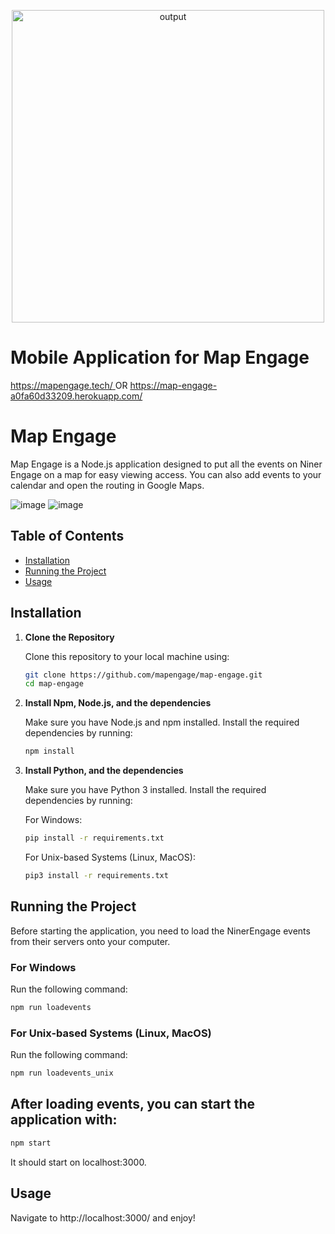 <p align="center">
    <img src="https://github.com/user-attachments/assets/c261600f-2b7f-42ed-8de8-890a244d098e" alt="output" width="500" />
</p>

# Mobile Application for Map Engage

[https://mapengage.tech/ ](https://www.mapengage.tech/)
OR
https://map-engage-a0fa60d33209.herokuapp.com/

# Map Engage 
Map Engage is a Node.js application designed to put all the events on Niner Engage on a map for easy viewing access. You can also add events to your calendar and open the routing in Google Maps. 

![image](https://github.com/user-attachments/assets/e52cacfb-8200-4a2f-9ee8-eedb3e3ed622)
![image](https://github.com/user-attachments/assets/ea393c41-6a49-47fe-b4dd-7428469c349a)




## Table of Contents

- [Installation](#installation)
- [Running the Project](#running-the-project)
- [Usage](#usage)

## Installation

1. **Clone the Repository**

   Clone this repository to your local machine using:

   ```bash
   git clone https://github.com/mapengage/map-engage.git
   cd map-engage
   ```

2. **Install Npm, Node.js, and the dependencies**

   Make sure you have Node.js and npm installed. Install the required dependencies by running:

   ```bash
   npm install
   ```

3. **Install Python, and the dependencies**

   Make sure you have Python 3 installed. Install the required dependencies by running:

   For Windows:
   
   ```bash
   pip install -r requirements.txt
   ```

   For Unix-based Systems (Linux, MacOS):

   ```bash
   pip3 install -r requirements.txt
   ```

## Running the Project

Before starting the application, you need to load the NinerEngage events from their servers onto your computer.

### For Windows

Run the following command:

```bash
npm run loadevents
```

### For Unix-based Systems (Linux, MacOS)

Run the following command:

```bash
npm run loadevents_unix
```

## After loading events, you can start the application with:

```bash
npm start
```

It should start on localhost:3000.

## Usage

Navigate to http://localhost:3000/ and enjoy!
